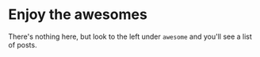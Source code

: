 # Enjoy the awesomes

There's nothing here, but look to the left under `awesome` and you'll see a list of posts.
